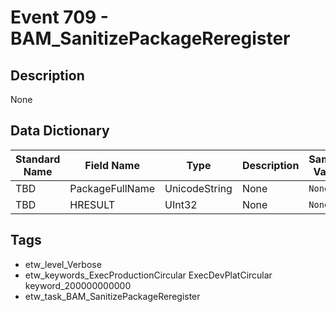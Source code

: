 # Event 709 - BAM_SanitizePackageReregister

## Description
None

## Data Dictionary
|Standard Name|Field Name|Type|Description|Sample Value|
|---|---|---|---|---|
|TBD|PackageFullName|UnicodeString|None|`None`|
|TBD|HRESULT|UInt32|None|`None`|

## Tags
* etw_level_Verbose
* etw_keywords_ExecProductionCircular ExecDevPlatCircular keyword_200000000000
* etw_task_BAM_SanitizePackageReregister